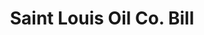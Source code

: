 ---
doi: 10.7916/D8CN8FZZ
date_other: '1890'
date_other_textual: 1890-1899
form: printed ephemera
genre:
- Invoices
name:
- Saint Louis Oil Co
object_in_context_url: https://biggert.cul.columbia.edu/items/view/ave_biggert_00724
subject_hierarchical_geographic:
- St. Louis, Missouri, United States
subject_name:
- Saint Louis Oil Co
title: Saint Louis Oil Co. Bill
sort_title: Saint Louis Oil Co. Bill
call_number: ave_biggert_00724
coordinates:
- 38.62722222222222,-90.19777777777779
pid: ave_biggert_00724
identifiers: ave_biggert_00724
thumbnail: https://derivativo-3.library.columbia.edu/iiif/2/ldpd:345622/full/!256,256/0/native.jpg
permalink: "/biggert/ave_biggert_00724/"
layout: iiif-image-page
---